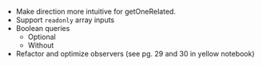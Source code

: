 - Make direction more intuitive for getOneRelated.
- Support `readonly` array inputs
- Boolean queries
  - Optional
  - Without
- Refactor and optimize observers (see pg. 29 and 30 in yellow notebook)
